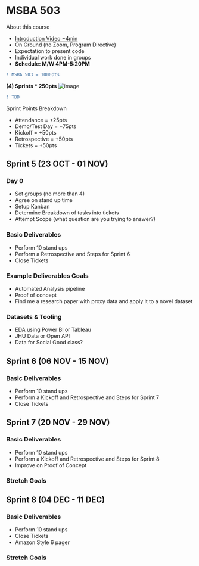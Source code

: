# MSBA 503

About this course
- [Introduction Video ~4min](https://youtu.be/yyQPr18SAAs)
- On Ground (no Zoom, Program Directive)
- Expectation to present code
- Individual work done in groups
- **Schedule: M/W 4PM-5:20PM**


```diff
! MSBA 503 = 1000pts 
```

**(4) Sprints * 250pts**
![image](https://github.com/torero619/MSBA502/assets/86495415/a0ed22c2-6279-4a14-bfc3-42054276dd30)



```diff
! TBD
```

Sprint Points Breakdown
- Attendance = +25pts
- Demo/Test Day = +75pts
- Kickoff = +50pts
- Retrospective = +50pts
- Tickets = +50pts

## Sprint 5 (23 OCT - 01 NOV)

### Day 0 
- Set groups (no more than 4)
- Agree on stand up time
- Setup Kanban
- Determine Breakdown of tasks into tickets
- Attempt Scope (what question are you trying to answer?)

### Basic Deliverables
- Perform 10 stand ups
- Perform a Retrospective and Steps for Sprint 6
- Close Tickets

### Example Deliverables Goals
* Automated Analysis pipeline
* Proof of concept
* Find me a research paper with proxy data and apply it to a novel dataset

### Datasets & Tooling
* EDA using Power BI or Tableau
* JHU Data or Open API
* Data for Social Good class? 

## Sprint 6 (06 NOV - 15 NOV)

### Basic Deliverables
* Perform 10 stand ups
* Perform a Kickoff and Retrospective and Steps for Sprint 7
* Close Tickets

## Sprint 7 (20 NOV - 29 NOV)

### Basic Deliverables
* Perform 10 stand ups
* Perform a Kickoff and Retrospective and Steps for Sprint 8
* Improve on Proof of Concept

### Stretch Goals

## Sprint 8 (04 DEC - 11 DEC)

### Basic Deliverables
- Perform 10 stand ups
- Close Tickets
- Amazon Style 6 pager

### Stretch Goals

